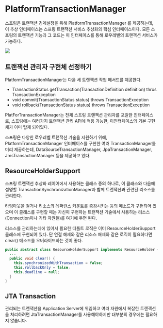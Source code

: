 # PlatformTransactionManager 

스프링은 트랜잭션 경계설정을 위해 PlatformTransactionManager 를 제공하는데, 이 추상 인터페이스는 스프링 트랜잭션 서비스 추상화의 핵심 인터페이스이다. 모든 스프링의 트랜잭션 기능과 그 코드는 이 인터페이스를 통해 로우레벨의 트랜잭션 서비스가 가능하다.

![](https://i.imgur.com/ClspsNL.png)

## 트랜잭션 관리자 구현체 선정하기


PlatformTransactionManager는 다음 세 트랜잭션 작업 메서드를 제공한다.
* TransactionStatus getTransaction(TransactionDefinition definition) thros TransactionException
* void commit(TransactionStatus status) throws TransactionException
* void rollback(TransactionStatus status) throws TransactionException


PlatForTransactionManager는 전체 스프링 트랜잭션 관리자를 포괄한 인터페이스로, 스프링에는 
여러가지 트랜잭션 관리 API에 적용 가능한, 이인터페이스의 기본 구현체가 이미 탑재 되어있다.


스프링은 다양한 로우레벨 트랜잭션 기술을 지원하기 위해, PlatformTransactionManager 인터페이스를 구현한 여러 TransactionManager를 미리 제공하는데, DataSourceTransactionManager, JpaTransactionManager, JmsTransactionManager 등을 제공하고 있다.



## ResourceHolderSupport
스프링 트랜잭션 추상화 레이어에서 사용하는 클래스 중의 하나로, 이 클래스와 다음에 설명할 TransactionSynchronizationManager과 함께 트랜잭션과 관련된 리소스를 관리한다.

타임아웃을 걸거나 리소스의 레퍼런스 카운트를 증감시키는 등의 메소드가 구현되어 있으며 이 클래스를 구현할 때는 자신이 구현하는 트랜잭션 기술에서 사용하는 리소스 (Connection이나 기타 자원들)를 여기에 두면 된다.

리소스를 관리하는데에 있어서 필요한 디폴트 로직은 이미 ResourceHolderSupport 클래스에 구현되어 있다. 단 연결 해제와 같은 리소스 해제와 같은 로직이 필요하다면 clear() 메소드를 오버라이드하는 것이 좋다.
```java
public abstract class ResourceHolderSupport implements ResourceHolder {
  ...
  public void clear() {
    this.synchronizedWithTransaction = false;
    this.rollbackOnly = false;
    this.deadline = null;
  }
}
```

## JTA Transaction
관리되는 트랜잭션을 Application Server에 위임하고 여러 자원에서 복잡한 트랜잭션을 처리하려면 JtaTransactionManager를 사용해야하지만 대부분의 경우에는 필요하지 않습니다.